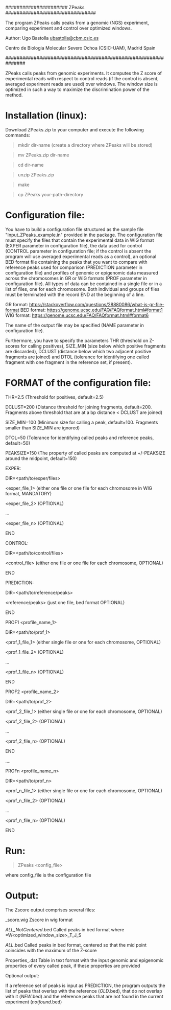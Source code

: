 ###################### ZPeaks ################################

The program ZPeaks calls peaks from a genomic (NGS) experiment, comparing experiment and control over optimized windows.

Author: Ugo Bastolla <ubastolla@cbm.csic.es>

Centro de Biologia Molecular Severo Ochoa (CSIC-UAM), Madrid Spain

###############################################################

ZPeaks calls peaks from genomic experiments. It computes the Z score of experimental reads with respect to control reads (if the control is absent, averaged experiment reads are used) over windows.
The window size is optimized in such a way to maximize the discrimination power of the method.

Installation (linux):
====================

Download ZPeaks.zip to your computer and execute the following commands:

 >mkdir dir-name (create a directory where ZPeaks will be stored)

>mv ZPeaks.zip dir-name

>cd dir-name

>unzip ZPeaks.zip

>make

>cp ZPeaks your-path-directory

Configuration file:
==================

You have to build a configuration file structured as the sample file "Input_ZPeaks_example.in" provided in the package.
The configuration file must specify the files that contain the experimental data in WIG format (EXPER parameter in configuration file), the data used for control (CONTROL parameter in configuration file; if the control is absent the program will use averaged experimental reads as a control), an optional BED format file containing the peaks that you want to compare with reference peaks used for comparison (PREDICTION parameter in configuration file) and profiles of genomic or epigenomic data measured across the chromosomes in GR or WIG formats (PROF parameter in configuration file).
All types of data can be contained in a single file or in a list of files, one for each chromosome. Both individual and groups of files must be terminated with the record END at the beginning of a line.

GR format:      https://stackoverflow.com/questions/28880086/what-is-gr-file-format
BED format:     https://genome.ucsc.edu/FAQ/FAQformat.html#format1
WIG format:     https://genome.ucsc.edu/FAQ/FAQformat.html#format6

The name of the output file may be specified (NAME parameter in configuration file).

Furthermore, you have to specify the parameters THR (threshold on Z-scores for calling positives), SIZE_MIN (size below which positive fragments are discarded), DCLUST (distance below which two adjacent positive fragments are joined) and DTOL (tolerance for identifying one called fragment with one fragment in the reference set, if present).

FORMAT of the configuration file:
===================================

THR=2.5 (Threshold for positives, default=2.5)

DCLUST=200 (Distance threshold for joining fragments, default=200. Fragments above threshold that are at a bp distance < DCLUST are joined)

SIZE_MIN=100 (Minimum size for calling a peak, default=100. Fragments smaller than SIZE_MIN are ignored)

DTOL=50 (Tolerance for identifying called peaks and reference peaks, default=50)

PEAKSIZE=150 (The property of called peaks are computed at +/-PEAKSIZE around the midpoint, default=150)

EXPER:

DIR=<path/to/exper/files>

<exper_file_1> (either one file or one file for each chromosome in WIG format, MANDATORY)

<exper_file_2> (OPTIONAL)

... 

<exper_file_n> (OPTIONAL)

END

CONTROL:

DIR=<path/to/control/files>

<control_file> (either one file or one file for each chromosome, OPTIONAL)

END

PREDICTION:

DIR=<path/to/reference/peaks>

<reference/peaks> (just one file, bed format OPTIONAL)

END

PROF1 <profile_name_1>

DIR=<path/to/prof_1>

<prof_1_file_1> (either single file or one for each chromosome, OPTIONAL)

<prof_1_file_2> (OPTIONAL)

... 

<prof_1_file_n> (OPTIONAL)

END

PROF2 <profile_name_2>

DIR=<path/to/prof_2>

<prof_2_file_1> (either single file or one for each chromosome, OPTIONAL)

<prof_2_file_2> (OPTIONAL)

... 

<prof_2_file_n> (OPTIONAL)

END

....

PROFn <profile_name_n>

DIR=<path/to/prof_n>

<prof_n_file_1> (either single file or one for each chromosome, OPTIONAL)

<prof_n_file_2> (OPTIONAL)

... 

<prof_n_file_n> (OPTIONAL)

END

Run:
===

>ZPeaks <config_file>

where config_file is the configuration file

Output:
======

The Zscore output comprises several files:

<name>_score.wig                            Zscore in wig format

<name>_ALL_NotCentered_<Parameters>.bed     Called peaks in bed format where <Parameters>=W<optimized_window_size>_T<THR>_J<DCLUST>_S<SIZEMIN>

<name>_ALL_<Parameters>.bed                 Called peaks in bed format, centered so that the mid point coincides with the maximum of the Z-score

Properties_<name>.dat                       Table in text format with the input genomic and epigenomic properties of every called peak, if these properties are provided

Optional output: 

If a reference set of peaks is input as PREDICTION, the program outputs the list of peaks that overlap with the reference
(<name>_OLD_<Parameters>.bed), that do not overlap with it (<name>_NEW_<Parameters>.bed) and the reference peaks that are
not found in the current experiment (<name>_notfound_<Parameters>.bed)


